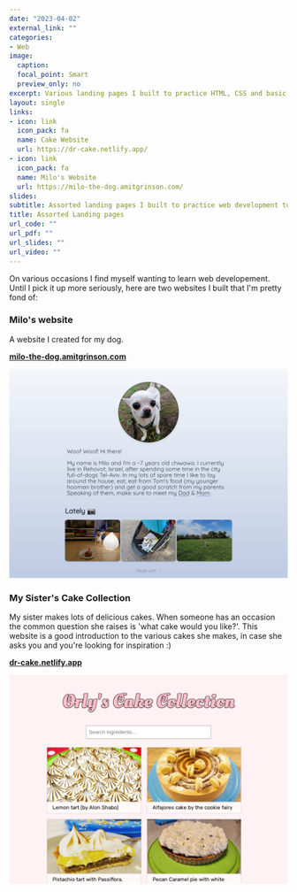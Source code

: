 ```yaml
---
date: "2023-04-02"
external_link: ""
categories:
- Web
image:
  caption: 
  focal_point: Smart
  preview_only: no
excerpt: Various landing pages I built to practice HTML, CSS and basic JS
layout: single
links:
- icon: link
  icon_pack: fa
  name: Cake Website
  url: https://dr-cake.netlify.app/
- icon: link
  icon_pack: fa
  name: Milo's Website
  url: https://milo-the-dog.amitgrinson.com/
slides:
subtitle: Assorted landing pages I built to practice web development tools
title: Assorted Landing pages
url_code: ""
url_pdf: ""
url_slides: ""
url_video: ""
---
```



On various occasions I find myself wanting to learn web developement. Until I pick it up more seriously, here are two websites I built that I'm pretty fond of:

### Milo's website

A website I created for my dog.

**[milo-the-dog.amitgrinson.com](milo-the-dog.amitgrinson.com)**

![](milo.png)

### My Sister's Cake Collection

My sister makes lots of delicious cakes. When someone has an occasion the common question she raises is 'what cake would you like?'. This website is a good introduction to the various cakes she makes, in case she asks you and you're looking for inspiration :)

**[dr-cake.netlify.app](https://dr-cake.netlify.app/)**

![](cake.png)